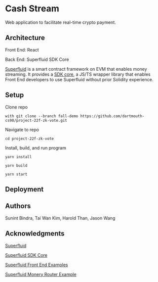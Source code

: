 # Cash Stream

Web application to facilitate real-time crypto payment.

## Architecture

Front End: React

Back End: Superfluid SDK Core

[Superfluid](https://docs.superfluid.finance/superfluid/) is a smart contract framework on EVM that enables money streaming.
It provides a [SDK core](https://docs.superfluid.finance/superfluid/developers/sdk-core), a JS/TS wrapper library that enables Front End developers to use Superfluid without prior Solidity experience.

## Setup
Clone repo
```
with git clone --branch fall-demo https://github.com/dartmouth-cs98/project-22f-zk-vote.git
```
Navigate to repo
```
cd project-22f-zk-vote 
```
Install, build, and run program
```
yarn install
```
```
yarn build
```
```
yarn start
```

## Deployment



## Authors

Sunint Bindra, Tai Wan Kim, Harold Than, Jason Wang

## Acknowledgments

[Superfluid](https://docs.superfluid.finance/superfluid/)

[Superfluid SDK Core](https://docs.superfluid.finance/superfluid/developers/sdk-core)

[Superfluid Front End Examples](https://docs.superfluid.finance/superfluid/developers/constant-flow-agreement-cfa/money-streaming-1)

[Superfluid Monery Router Example](https://github.com/superfluid-finance/super-examples/tree/main/projects/money-streaming-intro)
